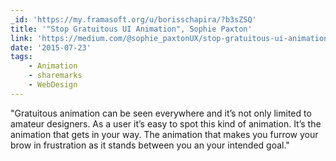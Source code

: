 ```yaml
---
_id: 'https://my.framasoft.org/u/borisschapira/?b3sZSQ'
title: '"Stop Gratuitous UI Animation", Sophie Paxton'
link: 'https://medium.com/@sophie_paxtonUX/stop-gratuitous-ui-animation-9ece9aa9eb97'
date: '2015-07-23'
tags:
    - Animation
    - sharemarks
    - WebDesign
---
```


<div class="markdown"><p>&quot;Gratuitous animation can be seen everywhere and it’s not only limited to amateur designers. As a user it’s easy to spot this kind of animation. It’s the animation that gets in your way. The animation that makes you furrow your brow in frustration as it stands between you an your intended goal.&quot;
</p></div>
